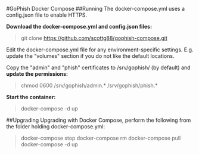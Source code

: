 #GoPhish Docker Compose
##Running
The docker-compose.yml uses a config.json file to enable HTTPS.

__Download the docker-compose.yml and config.json files:__
>git clone https://github.com/scottg88/gophish-compose.git

Edit the docker-compose.yml file for any environment-specific settings. E.g. update the "volumes" section if you do not like the default locations.

Copy the "admin" and "phish" certificates to /srv/gophish/ (by default) and __update the permissions:__
>chmod 0600 /srv/gophish/admin.* /srv/gophish/phish.*

__Start the container:__
>docker-compose -d up

##Upgrading
Upgrading with Docker Compose, perform the following from the folder holding docker-compose.yml:

>docker-compose stop
>docker-compose rm
>docker-compose pull
>docker-compose -d up

